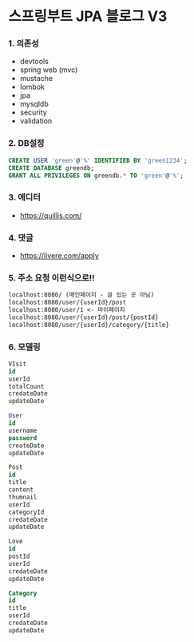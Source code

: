 # 스프링부트 JPA 블로그 V3

### 1. 의존성
- devtools
- spring web (mvc)
- mustache
- lombok
- jpa
- mysqldb
- security
- validation

### 2. DB설정
```sql
CREATE USER 'green'@'%' IDENTIFIED BY 'green1234';
CREATE DATABASE greendb;
GRANT ALL PRIVILEGES ON greendb.* TO 'green'@'%';
```

### 3. 에디터
 - https://quilljs.com/

 ### 4. 댓글 
 - https://livere.com/apply 

 ### 5. 주소 요청 이런식으로!!
 ```txt
 localhost:8080/ (메인페이지 - 글 있는 곳 아님)
localhost:8080/user/{userId}/post 
localhost:8080/user/1 <- 마이페이지
localhost:8080/user/{userId}/post/{postId}
localhost:8080/user/{userId}/category/{title} 
 ```

 ### 6. 모델링
 ```sql
 VIsit
id
userId
totalCount
credateDate
updateDate

User
id
username
password
createDate
updateDate

Post
id
title
content
thumnail
userId
categoryId
credateDate
updateDate

Love
id
postId
userId
credateDate
updateDate

Category
id
title
userId
credateDate
updateDate
```
